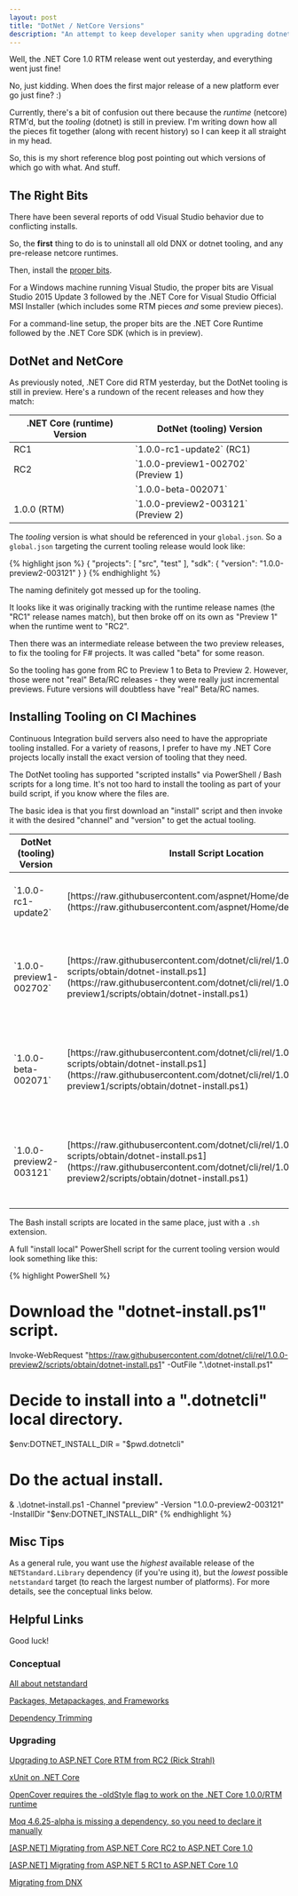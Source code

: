 ```yaml
---
layout: post
title: "DotNet / NetCore Versions"
description: "An attempt to keep developer sanity when upgrading dotnet / netcore projects."
---
```


Well, the .NET Core 1.0 RTM release went out yesterday, and everything went just fine!

No, just kidding. When does the first major release of a new platform ever go just fine? :)

Currently, there's a bit of confusion out there because the *runtime* (netcore) RTM'd, but the *tooling* (dotnet) is still in preview. I'm writing down how all the pieces fit together (along with recent history) so I can keep it all straight in my head.

So, this is my short reference blog post pointing out which versions of which go with what. And stuff.

## The Right Bits

There have been several reports of odd Visual Studio behavior due to conflicting installs.

So, the **first** thing to do is to uninstall all old DNX or dotnet tooling, and any pre-release netcore runtimes.

Then, install the [proper bits](https://www.microsoft.com/net/core).

For a Windows machine running Visual Studio, the proper bits are Visual Studio 2015 Update 3 followed by the .NET Core for Visual Studio Official MSI Installer (which includes some RTM pieces *and* some preview pieces).

For a command-line setup, the proper bits are the .NET Core Runtime followed by the .NET Core SDK (which is in preview).

## DotNet and NetCore

As previously noted, .NET Core did RTM yesterday, but the DotNet tooling is still in preview. Here's a rundown of the recent releases and how they match:

<table class="table">
<thead>
<tr><th>.NET Core (runtime) Version</th><th>DotNet (tooling) Version</th></tr>
</thead>
<tbody>
<tr><td>RC1</td><td><span markdown="1">`1.0.0-rc1-update2` (RC1)</span></td></tr>
<tr><td>RC2</td><td><span markdown="1">`1.0.0-preview1-002702` (Preview 1)</span></td></tr>
<tr><td></td><td><span markdown="1">`1.0.0-beta-002071`</span></td></tr>
<tr><td>1.0.0 (RTM)</td><td><span markdown="1">`1.0.0-preview2-003121` (Preview 2)</span></td></tr>
</tbody>
</table>

The *tooling* version is what should be referenced in your `global.json`. So a `global.json` targeting the current tooling release would look like:

{% highlight json %}
{
    "projects": [ "src", "test" ],
    "sdk": {
    "version": "1.0.0-preview2-003121"
    }
}
{% endhighlight %}

<div class="alert alert-info" markdown="1">
<i class="fa fa-hand-o-right fa-2x pull-left"></i>

The naming definitely got messed up for the tooling.

It looks like it was originally tracking with the runtime release names (the "RC1" release names match), but then broke off on its own as "Preview 1" when the runtime went to "RC2".

Then there was an intermediate release between the two preview releases, to fix the tooling for F# projects. It was called "beta" for some reason.

So the tooling has gone from RC to Preview 1 to Beta to Preview 2. However, those were not "real" Beta/RC releases - they were really just incremental previews. Future versions will doubtless have "real" Beta/RC names.
</div>

## Installing Tooling on CI Machines

Continuous Integration build servers also need to have the appropriate tooling installed. For a variety of reasons, I prefer to have my .NET Core projects locally install the exact version of tooling that they need.

The DotNet tooling has supported "scripted installs" via PowerShell / Bash scripts for a long time. It's not too hard to install the tooling as part of your build script, if you know where the files are.

The basic idea is that you first download an "install" script and then invoke it with the desired "channel" and "version" to get the actual tooling.

<table class="table">
<thead>
<tr><th>DotNet (tooling) Version</th><th>Install Script Location</th><th>Install Script Invocation</th></tr>
</thead>
<tbody>
<tr><td><span markdown="1">`1.0.0-rc1-update2`</span></td><td><span markdown="1">[https://raw.githubusercontent.com/&#8203;aspnet/&#8203;Home/&#8203;dev/&#8203;dnvminstall.ps1](https://raw.githubusercontent.com/aspnet/Home/dev/dnvminstall.ps1)</span></td><td><span markdown="1">`dnvm install 1.0.0-rc1-update2`</span></td></tr>
<tr><td><span markdown="1">`1.0.0-preview1-002702`</span></td><td><span markdown="1">[https://raw.githubusercontent.com/&#8203;dotnet/&#8203;cli/&#8203;rel/&#8203;1.0.0-preview1/&#8203;scripts/&#8203;obtain/&#8203;dotnet-install.ps1](https://raw.githubusercontent.com/dotnet/cli/rel/1.0.0-preview1/scripts/obtain/dotnet-install.ps1)</span></td><td><span markdown="1">`dotnet-install.ps1 -Channel "preview" -Version "1.0.0-preview1-002702"`</span></td></tr>
<tr><td><span markdown="1">`1.0.0-beta-002071`</span></td><td><span markdown="1">[https://raw.githubusercontent.com/&#8203;dotnet/&#8203;cli/&#8203;rel/&#8203;1.0.0-preview1/&#8203;scripts/&#8203;obtain/&#8203;dotnet-install.ps1](https://raw.githubusercontent.com/dotnet/cli/rel/1.0.0-preview1/scripts/obtain/dotnet-install.ps1)</span></td><td><span markdown="1">`dotnet-install.ps1 -Channel "preview" -Version "1.0.0-beta-002071"`</span></td></tr>
<tr><td><span markdown="1">`1.0.0-preview2-003121`</span></td><td><span markdown="1">[https://raw.githubusercontent.com/&#8203;dotnet/&#8203;cli/&#8203;rel/&#8203;1.0.0-preview2/&#8203;scripts/&#8203;obtain/&#8203;dotnet-install.ps1](https://raw.githubusercontent.com/dotnet/cli/rel/1.0.0-preview2/scripts/obtain/dotnet-install.ps1)</span></td><td><span markdown="1">`dotnet-install.ps1 -Channel "preview" -Version "1.0.0-preview2-003121"`</span></td></tr>
</tbody>
</table>

The Bash install scripts are located in the same place, just with a `.sh` extension.

A full "install local" PowerShell script for the current tooling version would look something like this:

{% highlight PowerShell %}
# Download the "dotnet-install.ps1" script.
Invoke-WebRequest "https://raw.githubusercontent.com/dotnet/cli/rel/1.0.0-preview2/scripts/obtain/dotnet-install.ps1" -OutFile ".\dotnet-install.ps1"

# Decide to install into a ".dotnetcli" local directory.
$env:DOTNET_INSTALL_DIR = "$pwd\.dotnetcli"

# Do the actual install.
& .\dotnet-install.ps1 -Channel "preview" -Version "1.0.0-preview2-003121" -InstallDir "$env:DOTNET_INSTALL_DIR"
{% endhighlight %}

## Misc Tips

As a general rule, you want use the *highest* available release of the `NETStandard.Library` dependency (if you're using it), but the *lowest* possible `netstandard` target (to reach the largest number of platforms). For more details, see the conceptual links below.

## Helpful Links

Good luck!

### Conceptual

[All about netstandard](https://github.com/dotnet/corefx/blob/master/Documentation/architecture/net-platform-standard.md)

[Packages, Metapackages, and Frameworks](https://docs.microsoft.com/en-us/dotnet/articles/core/packages)

[Dependency Trimming](https://docs.microsoft.com/en-us/dotnet/articles/core/deploying/reducing-dependencies)

### Upgrading

[Upgrading to ASP.NET Core RTM from RC2 (Rick Strahl)](https://weblog.west-wind.com/posts/2016/Jun/27/Upgrading-to-ASPNET-Core-RTM-from-RC2)

[xUnit on .NET Core](https://xunit.github.io/docs/getting-started-dotnet-core.html)

[OpenCover requires the -oldStyle flag to work on the .NET Core 1.0.0/RTM runtime](https://github.com/dotnet/corefx/issues/8880)

[Moq 4.6.25-alpha is missing a dependency, so you need to declare it manually](http://stackoverflow.com/questions/37288385/moq-netcore-failing-for-net-core-rc2)

[[ASP.NET] Migrating from ASP.NET Core RC2 to ASP.NET Core 1.0](https://aspnet-aspnet.readthedocs-hosted.com/en/latest/migration/rc2-to-rtm.html)

[[ASP.NET] Migrating from ASP.NET 5 RC1 to ASP.NET Core 1.0](https://aspnet-aspnet.readthedocs-hosted.com/en/latest/migration/rc1-to-rtm.html)

[Migrating from DNX](https://docs.microsoft.com/en-us/dotnet/articles/core/migrating-from-dnx)